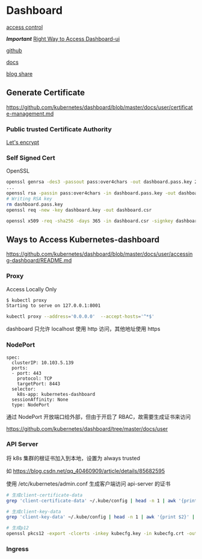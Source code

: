 # Dashboard

[access control](https://github.com/kubernetes/dashboard/blob/master/docs/user/accessing-dashboard/README.md)

***Important***
[Right Way to Access Dashboard-ui](https://www.cnblogs.com/rainingnight/p/deploying-k8s-dashboard-ui.html)

[github](https://github.com/kubernetes/dashboard#kubernetes-dashboard)

[docs](https://github.com/kubernetes/dashboard/tree/master/docs)

[blog share](https://blog.csdn.net/networken/article/details/85607593)

## Generate Certificate

https://github.com/kubernetes/dashboard/blob/master/docs/user/certificate-management.md

### Public trusted Certificate Authority

[Let's encrypt](https://letsencrypt.org/getting-started/)

### Self Signed Cert

OpenSSL

```bash
openssl genrsa -des3 -passout pass:over4chars -out dashboard.pass.key 2048
...
openssl rsa -passin pass:over4chars -in dashboard.pass.key -out dashboard.key
# Writing RSA key
rm dashboard.pass.key
openssl req -new -key dashboard.key -out dashboard.csr

openssl x509 -req -sha256 -days 365 -in dashboard.csr -signkey dashboard.key -out dashboard.crt
```

## Ways to Access Kubernetes-dashboard

https://github.com/kubernetes/dashboard/blob/master/docs/user/accessing-dashboard/README.md

### Proxy

Access Locally Only

```bash
$ kubectl proxy
Starting to serve on 127.0.0.1:8001

kubectl proxy --address='0.0.0.0'  --accept-hosts='^*$'
```

dashboard 只允许 localhost 使用 http 访问，其他地址使用 https

### NodePort

```
spec:
  clusterIP: 10.103.5.139
  ports:
  - port: 443
    protocol: TCP
    targetPort: 8443
  selector:
    k8s-app: kubernetes-dashboard
  sessionAffinity: None
  type: NodePort
```

通过 NodePort 开放端口给外部，但由于开启了 RBAC，故需要生成证书来访问

https://github.com/kubernetes/dashboard/tree/master/docs/user

### API Server

将 k8s 集群的根证书加入到本地，设置为 always trusted

如 https://blog.csdn.net/qq_40460909/article/details/85682595

使用 /etc/kubernetes/admin.conf 生成客户端访问 api-server 的证书

```bash
# 生成client-certificate-data
grep 'client-certificate-data' ~/.kube/config | head -n 1 | awk '{print $2}' | base64 -d >> kubecfg.crt

# 生成client-key-data
grep 'client-key-data' ~/.kube/config | head -n 1 | awk '{print $2}' | base64 -d >> kubecfg.key

# 生成p12
openssl pkcs12 -export -clcerts -inkey kubecfg.key -in kubecfg.crt -out kubecfg.p12 -name "kubernetes-client"
```

### Ingress